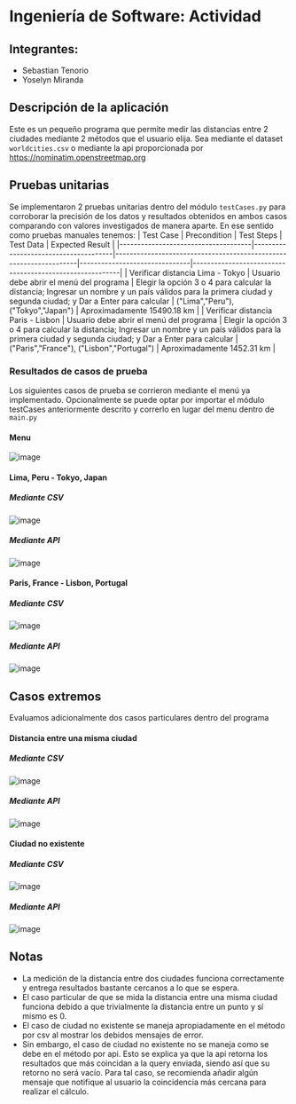 # Ingeniería de Software: Actividad
## Integrantes:
- Sebastian Tenorio
- Yoselyn Miranda

## Descripción de la aplicación
Este es un pequeño programa que permite medir las distancias entre 2 ciudades mediante 2 métodos que el usuario elija. Sea mediante el dataset `worldcities.csv` o mediante la api proporcionada por https://nominatim.openstreetmap.org

## Pruebas unitarias
Se implementaron 2 pruebas unitarias dentro del módulo `testCases.py` para corroborar la precisión de los datos y resultados obtenidos en ambos casos comparando con valores investigados de manera aparte.
En ese sentido como pruebas manuales tenemos:
| Test Case                           | Precondition                         | Test Steps                                                        | Test Data                      | Expected Result                                         |
|-------------------------------------|--------------------------------------|-------------------------------------------------------------------|-------------------------------|---------------------------------------------------------|
| Verificar distancia Lima - Tokyo | Usuario debe abrir el menú del programa | Elegir la opción 3 o 4 para calcular la distancia; Ingresar un nombre y un país válidos para la primera ciudad y segunda ciudad; y Dar a Enter para calcular | ("Lima","Peru"), ("Tokyo","Japan") |   Aproximadamente 15490.18 km  |
| Verificar distancia Paris - Lisbon | Usuario debe abrir el menú del programa | Elegir la opción 3 o 4 para calcular la distancia; Ingresar un nombre y un país válidos para la primera ciudad y segunda ciudad; y Dar a Enter para calcular | ("Paris","France"), ("Lisbon","Portugal") |   Aproximadamente 1452.31 km  |

### Resultados de casos de prueba
Los siguientes casos de prueba se corrieron mediante el menú ya implementado. Opcionalmente se puede optar por importar el módulo testCases anteriormente descrito y correrlo en lugar del menu dentro de `main.py`
#### Menu
![image](https://github.com/Yellow2392/distanceCities/assets/103154944/2996b4e9-cf0b-4e2f-b603-bfe0a358d249)

#### Lima, Peru - Tokyo, Japan
##### Mediante CSV
![image](https://github.com/Yellow2392/distanceCities/assets/103154944/3dc0c146-b09d-40e5-8646-0062d6b8fb53)

##### Mediante API
![image](https://github.com/Yellow2392/distanceCities/assets/103154944/fbcf823a-8930-480a-b0dc-fd6b251779be)

#### Paris, France - Lisbon, Portugal
##### Mediante CSV
![image](https://github.com/Yellow2392/distanceCities/assets/103154944/a673b58b-c61f-4f6e-813c-46255d0d02e6)

##### Mediante API
![image](https://github.com/Yellow2392/distanceCities/assets/103154944/fb5a795b-3099-4ae4-bca1-692e0dcaba69)

## Casos extremos
Evaluamos adicionalmente dos casos particulares dentro del programa
#### Distancia entre una misma ciudad
##### Mediante CSV
![image](https://github.com/Yellow2392/distanceCities/assets/103154944/0475b2ff-43cd-4f68-b839-8f81637421f3)

##### Mediante API
![image](https://github.com/Yellow2392/distanceCities/assets/103154944/1a51c035-b823-4351-92aa-32401ddaffec)

#### Ciudad no existente
##### Mediante CSV
![image](https://github.com/Yellow2392/distanceCities/assets/103154944/f6aca130-e928-4ace-a680-8272205b0ddb)

##### Mediante API
![image](https://github.com/Yellow2392/distanceCities/assets/103154944/4c0ed1fb-7e3e-45a0-81ce-6e12f9cb9c92)

## Notas
- La medición de la distancia entre dos ciudades funciona correctamente y entrega resultados bastante cercanos a lo que se espera.
- El caso particular de que se mida la distancia entre una misma ciudad funciona debido a que trivialmente la distancia entre un punto y sí mismo es 0.
- El caso de ciudad no existente se maneja apropiadamente en el método por csv al mostrar los debidos mensajes de error.
- Sin embargo, el caso de ciudad no existente no se maneja como se debe en el método por api. Esto se explica ya que la api retorna los resultados que más coincidan a la query enviada, siendo así que su retorno no será vacío. Para tal caso, se recomienda añadir algún mensaje que notifique al usuario la coincidencia más cercana para realizar el cálculo.
